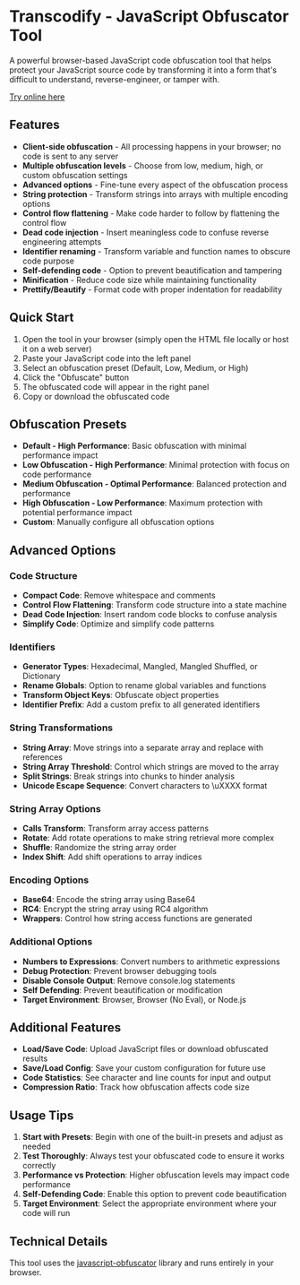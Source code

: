 # Transcodify - JavaScript Obfuscator Tool

A powerful browser-based JavaScript code obfuscation tool that helps protect your JavaScript source code by transforming it into a form that's difficult to understand, reverse-engineer, or tamper with.

[Try online here](https://transcodify.com/)

## Features

- **Client-side obfuscation** - All processing happens in your browser; no code is sent to any server
- **Multiple obfuscation levels** - Choose from low, medium, high, or custom obfuscation settings
- **Advanced options** - Fine-tune every aspect of the obfuscation process
- **String protection** - Transform strings into arrays with multiple encoding options
- **Control flow flattening** - Make code harder to follow by flattening the control flow
- **Dead code injection** - Insert meaningless code to confuse reverse engineering attempts
- **Identifier renaming** - Transform variable and function names to obscure code purpose
- **Self-defending code** - Option to prevent beautification and tampering
- **Minification** - Reduce code size while maintaining functionality
- **Prettify/Beautify** - Format code with proper indentation for readability

## Quick Start

1. Open the tool in your browser (simply open the HTML file locally or host it on a web server)
2. Paste your JavaScript code into the left panel
3. Select an obfuscation preset (Default, Low, Medium, or High)
4. Click the "Obfuscate" button
5. The obfuscated code will appear in the right panel
6. Copy or download the obfuscated code

## Obfuscation Presets

- **Default - High Performance**: Basic obfuscation with minimal performance impact
- **Low Obfuscation - High Performance**: Minimal protection with focus on code performance
- **Medium Obfuscation - Optimal Performance**: Balanced protection and performance
- **High Obfuscation - Low Performance**: Maximum protection with potential performance impact
- **Custom**: Manually configure all obfuscation options

## Advanced Options

### Code Structure
- **Compact Code**: Remove whitespace and comments
- **Control Flow Flattening**: Transform code structure into a state machine
- **Dead Code Injection**: Insert random code blocks to confuse analysis
- **Simplify Code**: Optimize and simplify code patterns

### Identifiers
- **Generator Types**: Hexadecimal, Mangled, Mangled Shuffled, or Dictionary
- **Rename Globals**: Option to rename global variables and functions
- **Transform Object Keys**: Obfuscate object properties
- **Identifier Prefix**: Add a custom prefix to all generated identifiers

### String Transformations
- **String Array**: Move strings into a separate array and replace with references
- **String Array Threshold**: Control which strings are moved to the array
- **Split Strings**: Break strings into chunks to hinder analysis
- **Unicode Escape Sequence**: Convert characters to \uXXXX format

### String Array Options
- **Calls Transform**: Transform array access patterns
- **Rotate**: Add rotate operations to make string retrieval more complex
- **Shuffle**: Randomize the string array order
- **Index Shift**: Add shift operations to array indices

### Encoding Options
- **Base64**: Encode the string array using Base64
- **RC4**: Encrypt the string array using RC4 algorithm
- **Wrappers**: Control how string access functions are generated

### Additional Options
- **Numbers to Expressions**: Convert numbers to arithmetic expressions
- **Debug Protection**: Prevent browser debugging tools
- **Disable Console Output**: Remove console.log statements
- **Self Defending**: Prevent beautification or modification
- **Target Environment**: Browser, Browser (No Eval), or Node.js

## Additional Features

- **Load/Save Code**: Upload JavaScript files or download obfuscated results
- **Save/Load Config**: Save your custom configuration for future use
- **Code Statistics**: See character and line counts for input and output
- **Compression Ratio**: Track how obfuscation affects code size

## Usage Tips

1. **Start with Presets**: Begin with one of the built-in presets and adjust as needed
2. **Test Thoroughly**: Always test your obfuscated code to ensure it works correctly
3. **Performance vs Protection**: Higher obfuscation levels may impact code performance
4. **Self-Defending Code**: Enable this option to prevent code beautification
5. **Target Environment**: Select the appropriate environment where your code will run

## Technical Details

This tool uses the [javascript-obfuscator](https://github.com/javascript-obfuscator/javascript-obfuscator) library and runs entirely in your browser.
